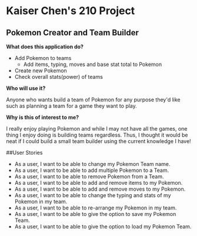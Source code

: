 # Kaiser Chen's 210 Project

## Pokemon Creator and Team Builder

**What does this application do?**
- Add Pokemon to teams
  - Add items, typing, moves and base stat total to Pokemon
- Create new Pokemon
- Check overall stats(power) of teams

**Who will use it?**

Anyone who wants build a team of Pokemon for any purpose they'd like 
such as planning a team for a game they want to play.

**Why is this of interest to me?**

I really enjoy playing Pokemon and while I may not have all the games, 
one thing I enjoy doing is building teams regardless. 
Thus, I thought it would be neat if I could build a small team builder using the current knowledge I have!

##User Stories

- As a user, I want to be able to change my Pokemon Team name.
- As a user, I want to be able to add multiple Pokemon to a Team.
- As a user, I want to be able to remove Pokemon from a Team.
- As a user, I want to be able to add and remove items to my Pokemon.
- As a user, I want to be able to add and remove moves to my Pokemon.
- As a user, I want to be able to change the typing and stats of my Pokemon in my team.
- As a user, I want to be able to re-arrange my Pokemon in my team.
- As a user, I want to be able to give the option to save my Pokemon Team.
- As a user, I want to be able to give the option to load my Pokemon Team.